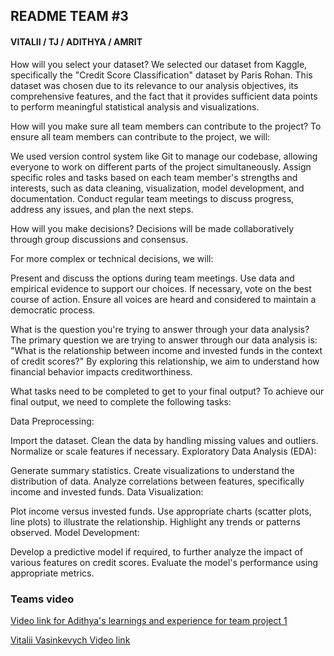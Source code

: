 ## README TEAM #3

#### VITALII / TJ / ADITHYA / AMRIT

How will you select your dataset?
We selected our dataset from Kaggle, specifically the "Credit Score Classification" dataset by Paris Rohan. This dataset was chosen due to its relevance to our analysis objectives, its comprehensive features, and the fact that it provides sufficient data points to perform meaningful statistical analysis and visualizations.

How will you make sure all team members can contribute to the project?
To ensure all team members can contribute to the project, we will:

We used version control system like Git to manage our codebase, allowing everyone to work on different parts of the project simultaneously.
Assign specific roles and tasks based on each team member's strengths and interests, such as data cleaning, visualization, model development, and documentation.
Conduct regular team meetings to discuss progress, address any issues, and plan the next steps.

How will you make decisions?
Decisions will be made collaboratively through group discussions and consensus.

For more complex or technical decisions, we will:

Present and discuss the options during team meetings.
Use data and empirical evidence to support our choices.
If necessary, vote on the best course of action.
Ensure all voices are heard and considered to maintain a democratic process.

What is the question you're trying to answer through your data analysis?
The primary question we are trying to answer through our data analysis is: "What is the relationship between income and invested funds in the context of credit scores?" By exploring this relationship, we aim to understand how financial behavior impacts creditworthiness.

What tasks need to be completed to get to your final output?
To achieve our final output, we need to complete the following tasks:

Data Preprocessing:

Import the dataset.
Clean the data by handling missing values and outliers.
Normalize or scale features if necessary.
Exploratory Data Analysis (EDA):

Generate summary statistics.
Create visualizations to understand the distribution of data.
Analyze correlations between features, specifically income and invested funds.
Data Visualization:

Plot income versus invested funds.
Use appropriate charts (scatter plots, line plots) to illustrate the relationship.
Highlight any trends or patterns observed.
Model Development:

Develop a predictive model if required, to further analyze the impact of various features on credit scores.
Evaluate the model's performance using appropriate metrics.

### Teams video

[Video link for Adithya's learnings and experience for team project 1](https://www.loom.com/share/24b9fa14082f42b899b8e828dc705f15?sid=562ceb01-8fb0-46f7-95d7-afc0125a927b)

[Vitalii Vasinkevych Video link](https://www.loom.com/share/aaef59d7f5fd415790ce30a28ce291a7?sid=f660e06c-f780-4946-9861-89d28c4be902)

